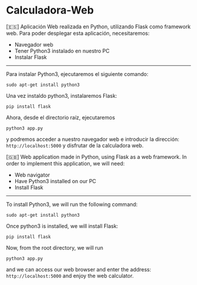 # Calculadora-Web
[🇪🇸] Aplicación Web realizada en Python, utilizando Flask como framework web. 
Para poder desplegar esta aplicación, necesitaremos:
- Navegador web
- Tener Python3 instalado en nuestro PC
- Instalar Flask
---
Para instalar Python3, ejecutaremos el siguiente comando:
```
sudo apt-get install python3
```
Una vez instaldo python3, instalaremos Flask:
```
pip install flask
```
Ahora, desde el directorio raíz, ejecutaremos
```
python3 app.py
```
y podremos acceder a nuestro navegador web e introducir la dirección: `http://localhost:5000` y disfrutar de la calculadora web.

[🇬🇧] Web application made in Python, using Flask as a web framework.
In order to implement this application, we will need:
- Web navigator
- Have Python3 installed on our PC
- Install Flask
---
To install Python3, we will run the following command:
```
sudo apt-get install python3
```
Once python3 is installed, we will install Flask:
```
pip install flask
```
Now, from the root directory, we will run
```
python3 app.py
```
and we can access our web browser and enter the address: `http://localhost:5000` and enjoy the web calculator.
